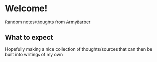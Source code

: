 # Welcome!

Random notes/thoughts from [ArmyBarber](https://twitter.com/ArmyBarber)

## What to expect

Hopefully making a nice collection of thoughts/sources that can then be built into writings of my own
  

